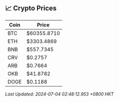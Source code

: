 ## 📈 Crypto Prices

| Coin | Price |
| ---- | ----- |
| BTC | $60355.8710 |
| ETH | $3303.4869 |
| BNB | $557.7345 |
| CRV | $0.2757 |
| ARB | $0.7664 |
| OKB | $41.8782 |
| DOGE | $0.1188 |

_Last Updated: 2024-07-04 02:48:12.953 +0800 HKT_